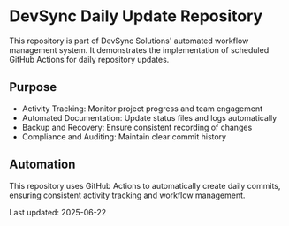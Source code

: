 # DevSync Daily Update Repository

This repository is part of DevSync Solutions' automated workflow management system. It demonstrates the implementation of scheduled GitHub Actions for daily repository updates.

## Purpose

- Activity Tracking: Monitor project progress and team engagement
- Automated Documentation: Update status files and logs automatically
- Backup and Recovery: Ensure consistent recording of changes
- Compliance and Auditing: Maintain clear commit history

## Automation

This repository uses GitHub Actions to automatically create daily commits, ensuring consistent activity tracking and workflow management.

Last updated: 2025-06-22
